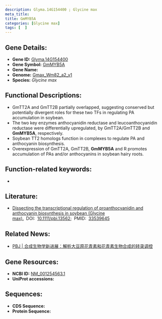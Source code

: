 ```yaml
---
description: Glyma.14G154400 ; Glycine max
meta_title:
title: GmMYB5A
categories: [Glycine max]
tags: [  ]
---
```


## Gene Details:
- **Gene ID:**	[Glyma.14G154400](https://ensembl.gramene.org/Triticum_aestivum/Gene/Summary?g=Glyma.14G154400)
- **Gene Symbol:** <u>GmMYB5A</u>
- **Gene Name:** 
- **Genome:** [Gmax_Wm82_a2_v1](https://phytozome-next.jgi.doe.gov/info/Gmax_Wm82_a2_v1)
- **Species:** *Glycine max*

## Functional Descriptions:
   - GmTT2A and GmTT2B partially overlapped, suggesting conserved but potentially divergent roles for these two TFs in regulating PA accumulation in soybean.
   - The two key enzymes anthocyanidin reductase and leucoanthocyanidin reductase were differentially upregulated, by GmTT2A/GmTT2B and **GmMYB5A**, respectively.
   - Soybean TT2 homologs function in complexes to regulate PA and anthocyanin biosynthesis.
   - Overexpression of GmTT2A, GmTT2B, **GmMYB5A** and R promotes accumulation of PAs and/or anthocyanins in soybean hairy roots.

## Function-related keywords:
   - [](/tags//)

## Literature:
   - [Dissecting the transcriptional regulation of proanthocyanidin and anthocyanin biosynthesis in soybean (Glycine max).]( https://onlinelibrary.wiley.com/doi/10.1111/pbi.13562)&nbsp;&nbsp;DOI:&nbsp;&nbsp;[10.1111/pbi.13562](https://onlinelibrary.wiley.com/doi/10.1111/pbi.13562);&nbsp;&nbsp;PMID:&nbsp;&nbsp;[33539645](https://pubmed.ncbi.nlm.nih.gov/33539645/)

## Related News:
   - [PBJ | 合成生物学新进展：解析大豆原花青素和花青素生物合成的转录调控](https://mp.weixin.qq.com/s?__biz=MzIyOTY2NDYyNQ==&mid=2247508300&idx=3&sn=b4020c9b3d5b14b1bd87487299be5bfe&chksm=e8bdd352dfca5a44ad652d8abebc5153fe1cef99c8497a4d656331a94b263ca6ef0932bd399e&scene=27#wechat_redirect)

## Gene Resources:
- **NCBI ID:**  [NM_001254563.1](https://www.ncbi.nlm.nih.gov/gene/?term=NM_001254563.1)
- **UniProt accessions:** [](https://www.uniprot.org/uniprotkb//entry)



## Sequences:
- **CDS Sequence:**
- **Protein Sequence:**
